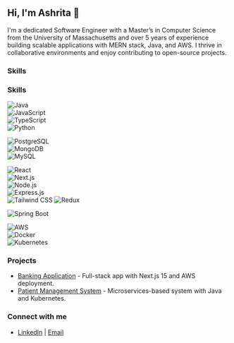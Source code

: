## Hi, I'm Ashrita 👋
I'm a dedicated Software Engineer with a Master’s in Computer Science from the University of Massachusetts and over 5 years of experience building scalable applications with MERN stack, Java, and AWS. I thrive in collaborative environments and enjoy contributing to open-source projects.

### Skills
### Skills
![Java](https://img.shields.io/badge/Java-007396?style=for-the-badge&logo=java)  
![JavaScript](https://img.shields.io/badge/JavaScript-F7DF1E?style=for-the-badge&logo=javascript)  
![TypeScript](https://img.shields.io/badge/TypeScript-3178C6?style=for-the-badge&logo=typescript)  
![Python](https://img.shields.io/badge/Python-3776AB?style=for-the-badge&logo=python)  

![PostgreSQL](https://img.shields.io/badge/PostgreSQL-336791?style=for-the-badge&logo=postgresql)  
![MongoDB](https://img.shields.io/badge/MongoDB-47A248?style=for-the-badge&logo=mongodb)  
![MySQL](https://img.shields.io/badge/MySQL-4479A1?style=for-the-badge&logo=mysql)  

![React](https://img.shields.io/badge/React-61DAFB?style=for-the-badge&logo=react)  
![Next.js](https://img.shields.io/badge/Next.js-000000?style=for-the-badge&logo=nextdotjs)  
![Node.js](https://img.shields.io/badge/Node.js-339933?style=for-the-badge&logo=nodedotjs)  
![Express.js](https://img.shields.io/badge/Express.js-000000?style=for-the-badge&logo=express)  
![Tailwind CSS](https://img.shields.io/badge/Tailwind%20CSS-06B6D4?style=for-the-badge&logo=tailwindcss)
![Redux](https://img.shields.io/badge/Redux-764ABC?style=for-the-badge&logo=redux)  

![Spring Boot](https://img.shields.io/badge/Spring%20Boot-6DB33F?style=for-the-badge&logo=springboot)  

![AWS](https://img.shields.io/badge/AWS-FF9900?style=for-the-badge&logo=amazonaws)  
![Docker](https://img.shields.io/badge/Docker-2496ED?style=for-the-badge&logo=docker)  
![Kubernetes](https://img.shields.io/badge/Kubernetes-326CE5?style=for-the-badge&logo=kubernetes)  

### Projects
- [Banking Application](https://github.com/ashritacherlapally/banking-app) - Full-stack app with Next.js 15 and AWS deployment.
- [Patient Management System](https://github.com/ashritacherlapally/patient-mgmt) - Microservices-based system with Java and Kubernetes.

### Connect with me
- [LinkedIn](https://linkedin.com/in/ashritacherlapally) | [Email](mailto:ashritacherlapally08@gmail.com)
